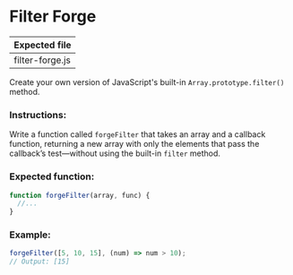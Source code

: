 # Filter Forge

| Expected file   |
| --------------- |
| filter-forge.js |

Create your own version of JavaScript's built-in `Array.prototype.filter()` method.

### Instructions:

Write a function called `forgeFilter` that takes an array and a callback function, returning a new array with only the elements that pass the callback’s test—without using the built-in `filter` method.

### Expected function:

```js
function forgeFilter(array, func) {
  //...
}
```

### Example:

```js
forgeFilter([5, 10, 15], (num) => num > 10);
// Output: [15]
```
